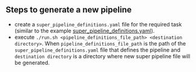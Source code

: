 ## Steps to generate a new pipeline
- create a `super_pipeline_definitions.yaml` file for the required task (similar to the example [super_pipeline_definitions.yaml](./super_pipeline_definitions.yaml)).
- execute `./run.sh <pipeline_definitions_file_path> <destination directory>`. When `pipeline_definitions_file_path` is the path of the `super_pipeline_definitions.yaml` file that defines the pipeline and `destination directory` is a directory where new super pipeline file will be generated.

